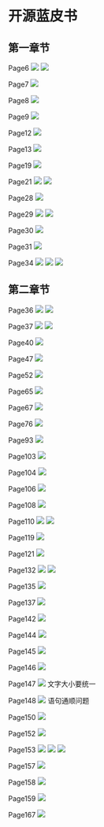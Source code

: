 # 开源蓝皮书
## 第一章节
Page6
![](https://maoxianxin1996.oss-accelerate.aliyuncs.com/ai1/20210309162149.png)
![](https://maoxianxin1996.oss-accelerate.aliyuncs.com/ai1/20210309163136.png)

Page7
![](https://maoxianxin1996.oss-accelerate.aliyuncs.com/ai1/20210309162233.png)

Page8
![](https://maoxianxin1996.oss-accelerate.aliyuncs.com/ai1/20210309162455.png)

Page9
![](https://maoxianxin1996.oss-accelerate.aliyuncs.com/ai1/20210309163026.png)

Page12
![](https://maoxianxin1996.oss-accelerate.aliyuncs.com/ai1/20210309164416.png)

Page13
![](https://maoxianxin1996.oss-accelerate.aliyuncs.com/ai1/20210309164747.png)

Page19
![](https://maoxianxin1996.oss-accelerate.aliyuncs.com/ai1/20210309170525.png)

Page21
![](https://maoxianxin1996.oss-accelerate.aliyuncs.com/ai1/20210309171237.png)
![](https://maoxianxin1996.oss-accelerate.aliyuncs.com/ai1/20210309171342.png)

Page28
![](https://maoxianxin1996.oss-accelerate.aliyuncs.com/ai1/20210309173538.png)

Page29
![](https://maoxianxin1996.oss-accelerate.aliyuncs.com/ai1/20210309174032.png)
![](https://maoxianxin1996.oss-accelerate.aliyuncs.com/ai1/20210309174200.png)

Page30
![](https://maoxianxin1996.oss-accelerate.aliyuncs.com/ai1/20210309174527.png)

Page31
![](https://maoxianxin1996.oss-accelerate.aliyuncs.com/ai1/20210309175001.png)

Page34
![](https://maoxianxin1996.oss-accelerate.aliyuncs.com/ai1/20210309175837.png)
![](https://maoxianxin1996.oss-accelerate.aliyuncs.com/ai1/20210309175942.png)
![](https://maoxianxin1996.oss-accelerate.aliyuncs.com/ai1/20210309185714.png)


## 第二章节
Page36
![](https://maoxianxin1996.oss-accelerate.aliyuncs.com/ai1/20210310091249.png)
![](https://maoxianxin1996.oss-accelerate.aliyuncs.com/ai1/20210310091452.png)

Page37
![](https://maoxianxin1996.oss-accelerate.aliyuncs.com/ai1/20210310091714.png)
![](https://maoxianxin1996.oss-accelerate.aliyuncs.com/ai1/20210310091919.png)

Page40
![](https://maoxianxin1996.oss-accelerate.aliyuncs.com/ai1/20210310092535.png)

Page47
![](https://maoxianxin1996.oss-accelerate.aliyuncs.com/ai1/20210310094129.png)

Page52
![](https://maoxianxin1996.oss-accelerate.aliyuncs.com/ai1/20210310094515.png)

Page65
![](https://maoxianxin1996.oss-accelerate.aliyuncs.com/ai1/20210310095805.png)

Page67
![](https://maoxianxin1996.oss-accelerate.aliyuncs.com/ai1/20210310100010.png)

Page76
![](https://maoxianxin1996.oss-accelerate.aliyuncs.com/ai1/20210310133226.png)

Page93
![](https://maoxianxin1996.oss-accelerate.aliyuncs.com/ai1/20210310134741.png)

Page103
![](https://maoxianxin1996.oss-accelerate.aliyuncs.com/ai1/20210310135737.png)

Page104
![](https://maoxianxin1996.oss-accelerate.aliyuncs.com/ai1/20210310140040.png)

Page106
![](https://maoxianxin1996.oss-accelerate.aliyuncs.com/ai1/20210310140408.png)

Page108
![](https://maoxianxin1996.oss-accelerate.aliyuncs.com/ai1/20210310140628.png)

Page110
![](https://maoxianxin1996.oss-accelerate.aliyuncs.com/ai1/20210310140903.png)
![](https://maoxianxin1996.oss-accelerate.aliyuncs.com/ai1/20210310141020.png)

Page119
![](https://maoxianxin1996.oss-accelerate.aliyuncs.com/ai1/20210310142159.png)

Page121
![](https://maoxianxin1996.oss-accelerate.aliyuncs.com/ai1/20210310145406.png)

Page132
![](https://maoxianxin1996.oss-accelerate.aliyuncs.com/ai1/20210310153436.png)
![](https://maoxianxin1996.oss-accelerate.aliyuncs.com/ai1/20210310153538.png)

Page135
![](https://maoxianxin1996.oss-accelerate.aliyuncs.com/ai1/20210310154220.png)

Page137
![](https://maoxianxin1996.oss-accelerate.aliyuncs.com/ai1/20210310154534.png)

Page142
![](https://maoxianxin1996.oss-accelerate.aliyuncs.com/ai1/20210310160232.png)

Page144
![](https://maoxianxin1996.oss-accelerate.aliyuncs.com/ai1/20210312092543.png)

Page145
![](https://maoxianxin1996.oss-accelerate.aliyuncs.com/ai1/20210312093133.png)

Page146
![](https://maoxianxin1996.oss-accelerate.aliyuncs.com/ai1/20210312093255.png)

Page147
![](https://maoxianxin1996.oss-accelerate.aliyuncs.com/ai1/20210312093539.png)
文字大小要统一

Page148
![](https://maoxianxin1996.oss-accelerate.aliyuncs.com/ai1/20210312093824.png)
语句通顺问题

Page150
![](https://maoxianxin1996.oss-accelerate.aliyuncs.com/ai1/20210312094111.png)

Page152
![](https://maoxianxin1996.oss-accelerate.aliyuncs.com/ai1/20210312094607.png)

Page153
![](https://maoxianxin1996.oss-accelerate.aliyuncs.com/ai1/20210312095035.png)
![](https://maoxianxin1996.oss-accelerate.aliyuncs.com/ai1/20210312095210.png)
![](https://maoxianxin1996.oss-accelerate.aliyuncs.com/ai1/20210312095256.png)

Page157
![](https://maoxianxin1996.oss-accelerate.aliyuncs.com/ai1/20210312095730.png)

Page158
![](https://maoxianxin1996.oss-accelerate.aliyuncs.com/ai1/20210312095846.png)

Page159
![](https://maoxianxin1996.oss-accelerate.aliyuncs.com/ai1/20210312100132.png)

Page167
![](https://maoxianxin1996.oss-accelerate.aliyuncs.com/ai1/20210312102959.png)